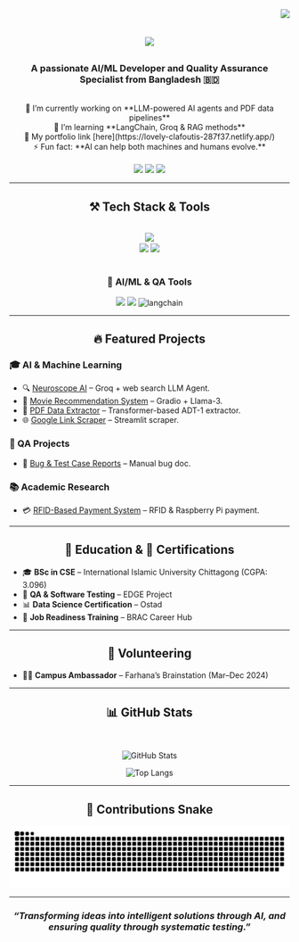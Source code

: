 <img align="right" src="https://visitor-badge.laobi.icu/badge?page_id=mirazchowdhury.mirazchowdhury" />

<h1 align="center">
  <img src="https://readme-typing-svg.herokuapp.com/?font=Fira+Code&size=30&center=true&vCenter=true&width=650&lines=Hi+There!+👋;+I'm+Miraj+Uddin+Chowdhury!;+AI/ML+Enthusiast+%7C+QA+Specialist" />
</h1>

<h3 align="center">A passionate AI/ML Developer and Quality Assurance Specialist from Bangladesh 🇧🇩</h3>

<br/>

<div align="center">
 🔭 I’m currently working on **LLM-powered AI agents and PDF data pipelines**<br/>
 🌱 I’m learning **LangChain, Groq & RAG methods**<br/>
 💬 My portfolio link [here](https://lovely-clafoutis-287f37.netlify.app/)<br/>
 ⚡ Fun fact: **AI can help both machines and humans evolve.**
</div>

<br/>

<div align="center">
  <a href="mailto:mirazchowdhury03@gmail.com"><img src="https://img.shields.io/badge/Gmail-EA4335?style=for-the-badge&logo=gmail&logoColor=white" /></a>
  <a href="https://www.linkedin.com/in/miraj-uddin-chowdhury-0476b8202/" target="_blank"><img src="https://img.shields.io/badge/LinkedIn-0A66C2?style=for-the-badge&logo=linkedin&logoColor=white" /></a>
  <a href="https://github.com/mirazchowdhury" target="_blank"><img src="https://img.shields.io/badge/GitHub-000?style=for-the-badge&logo=github&logoColor=white" /></a>
</div>

<hr/>

<h2 align="center">⚒️ Tech Stack & Tools</h2>
<br/>
<div align="center">
  <img src="https://skillicons.dev/icons?i=python,cpp,java,js,c,html,css,git,github,vscode,latex" /><br/>
  <img src="https://skillicons.dev/icons?i=tensorflow,pytorch,mysql,postgresql" />
  <img src="https://skillicons.dev/icons?i=selenium,postman,jira" />
</div>

<br/>

<h3 align="center">🧠 AI/ML & QA Tools</h3>
<div align="center">
  <img src="https://huggingface.co/front/assets/huggingface_logo-noborder.svg" width="40" />
  <img src="https://cdn.jsdelivr.net/gh/devicons/devicon/icons/selenium/selenium-original.svg" width="40" />
  <img src="https://python.langchain.com/img/brand/wordmark.png" alt="langchain" width="100"/>
</div>

<hr/>

<h2 align="center">🔥 Featured Projects</h2>

### 🎓 AI & Machine Learning

- 🔍 [Neuroscope AI](https://huggingface.co/spaces/Miraj74/Neuroscope) – Groq + web search LLM Agent.
- 🎥 [Movie Recommendation System](https://huggingface.co/spaces/Miraj74/CMRS) – Gradio + Llama-3.
- 📄 [PDF Data Extractor](https://github.com/mirazchowdhury/Data-extraction-from-pdf) – Transformer-based ADT-1 extractor.
- 🌐 [Google Link Scraper](https://github.com/mirazchowdhury/NLP_Works/blob/main/Data%20Collection/Projects/links_script_all.py) – Streamlit scraper.

### 🧪 QA Projects

- 🐞 [Bug & Test Case Reports](https://docs.google.com/spreadsheets/d/1JEFZ7JYxYSLyI69fAvCUxlZydpjx9Iz6SJNVtBlttwo/edit?gid=2133122757#gid=2133122757) – Manual bug doc.

### 📚 Academic Research

- 💳 [RFID-Based Payment System](https://drive.google.com/file/d/1ohxHTPZprDW1m4CxrTgBPNx0G4zy4uOV/view) – RFID & Raspberry Pi payment.

<hr/>

<h2 align="center">📘 Education & 📜 Certifications</h2>

- 🎓 **BSc in CSE** – International Islamic University Chittagong (CGPA: 3.096)
- 🧪 **QA & Software Testing** – EDGE Project
- 📊 **Data Science Certification** – Ostad
- 💼 **Job Readiness Training** – BRAC Career Hub

<hr/>

<h2 align="center">🤝 Volunteering</h2>

- 🧑‍💼 **Campus Ambassador** – Farhana’s Brainstation (Mar–Dec 2024)

<hr/>

<h2 align="center">📊 GitHub Stats</h2>
<br/>
<p align="center">
  <img src="https://github-readme-stats.vercel.app/api?username=mirazchowdhury&show_icons=true&theme=gruvbox&hide_border=true" alt="GitHub Stats" width="430"/>
</p>
<p align="center">
  <img src="https://github-readme-stats.vercel.app/api/top-langs/?username=mirazchowdhury&layout=compact&theme=gruvbox&hide_border=true" alt="Top Langs" width="350"/>
</p>

<hr/>

<h2 align="center">🐍 Contributions Snake</h2>
<p align="center">
  <img src="https://raw.githubusercontent.com/Platane/snk/output/github-contribution-grid-snake.svg" alt="snake animation" />
</p>

<hr/>

<h3 align="center"><i>“Transforming ideas into intelligent solutions through AI, and ensuring quality through systematic testing.”</i></h3>
